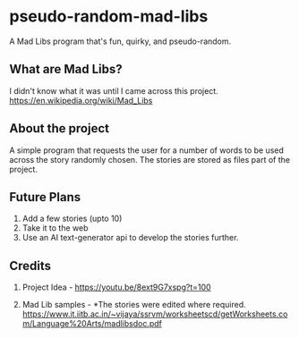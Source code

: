 # pseudo-random-mad-libs
A Mad Libs program that's fun, quirky, and pseudo-random.

## What are Mad Libs?
I didn't know what it was until I came across this project.
https://en.wikipedia.org/wiki/Mad_Libs

## About the project
A simple program that requests the user for a number of words to be used across the story randomly chosen. The stories are stored as files part of the project.

## Future Plans
1. Add a few stories (upto 10)
2. Take it to the web
3. Use an AI text-generator api to develop the stories further.

## Credits
1. Project Idea - 
https://youtu.be/8ext9G7xspg?t=100

2. Mad Lib samples - *The stories were edited where required.
https://www.it.iitb.ac.in/~vijaya/ssrvm/worksheetscd/getWorksheets.com/Language%20Arts/madlibsdoc.pdf
